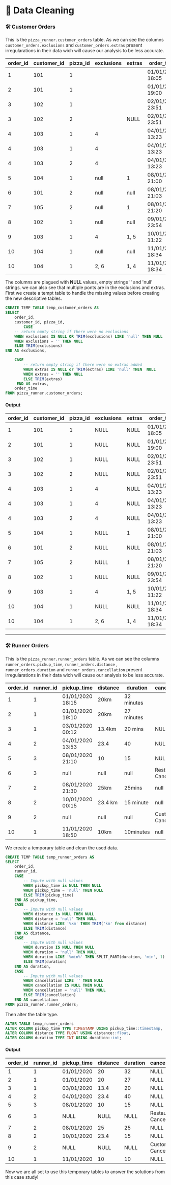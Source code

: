 # 🧼 Data Cleaning

### 🛠 Customer Orders

This is the `pizza_runner.customer_orders` table. As we can see the columns `customer_orders.exclusions` and  `customer_orders.extras` present irregularations in their data wich will cause our analysis to be less accurate.

order_id |	customer_id	|pizza_id	|exclusions	|extras	|order_time|
 ------- | -------------| --------- | --------- | ------| -------- |
1 |	101|	1	|	| |	01/01/2020 18:05
2|	101	|1	||		|01/01/2020 19:00
3|	102	|1	||		|02/01/2020 23:51
3|	102	|2	|	|NULL	|02/01/2020 23:51
4|	103	|1	|4	|	|04/01/2020 13:23
4|	103	|1	|4	|	|04/01/2020 13:23
4|	103	|2	|4	|	|04/01/2020 13:23
5|	104	|1	|null|	1	|08/01/2020 21:00
6|	101	|2	|null|	null	|08/01/2020 21:03
7|	105	|2	|null	|1	|08/01/2020 21:20
8|	102	|1|	null	|null	|09/01/2020 23:54
9|	103	|1|	4|	1, 5	|10/01/2020 11:22
10|	104	|1|	null	|null	|11/01/2020 18:34
10|	104|	1	|2, 6	|1, 4	|11/01/2020 18:34

The columns are plagued with **NULL** values, empty strings '' and 'null' strings. we can also see that multiple ponts are in the exclusions and extras.
First we create a tempt table to handle the missing values before creating the new descriptive tables.

````sql
CREATE TEMP TABLE temp_customer_orders AS 
SELECT
	order_id,
	customer_id, pizza_id,
		CASE 
    -- return empty string if there were no exclusions
    WHEN exclusions IS NULL OR TRIM(exclusions) LIKE 'null' THEN NULL
    WHEN exclusions = '' THEN NULL
    ELSE TRIM(exclusions)
END AS exclusions,

	CASE
        -- return empty string if there were no extras added
		WHEN extras IS NULL or TRIM(extras) LIKE 'null' THEN  NULL
        WHEN extras = '' THEN NULL
	  	ELSE TRIM(extras)
	 END AS extras,
	order_time
FROM pizza_runner.customer_orders;
````

#### Output
|order_id|	customer_id	|pizza_id|	exclusions	|extras	|order_time|
| ------ | ------------ | ------ | ------------ | ----- | -------- | 
|1	|101|	1|NULL	|NULL	|	01/01/2020 18:05 |
|2	|101|	1|NULL	|NULL	|	01/01/2020 19:00|
|3	|102|	1|NULL	|NULL	|	02/01/2020 23:51|
|3	|102|	2|NULL	|NULL	|	02/01/2020 23:51|
|4	|103|	1|	4|NULL	|	04/01/2020 13:23|
|4	|103|	1|	4|NULL	|	04/01/2020 13:23|
|4	|103|	2|	4|NULL	|	04/01/2020 13:23|
|5	|104|	1|NULL	 |	1	|08/01/2020 21:00|
|6	|101|	2|	 NULL|	NULL	|08/01/2020 21:03|
|7	|105|	2|	NULL |	1	|08/01/2020 21:20|
|8	|102|	1|	NULL |	NULL	|09/01/2020 23:54|
|9	|103|	1|	4|	1, 5|	10/01/2020 11:22 |
|10	|104|	1|NULL	 |	NULL	|11/01/2020 18:34| 
|10	|104|	1|	2, 6|	1, 4	|11/01/2020 18:34|

***

### 🛠 Runner Orders

This is the `pizza_runner.runner_orders` table. As we can see the columns `runner_orders.pickup_time`,  `runner_orders.distance` , `runner_orders.duration` and `runner_orders.cancellation` present irregularations in their data wich will cause our analysis to be less accurate.

|order_id|	runner_id|	pickup_time	|distance|	duration|	cancellation|
| ------| ---------- | ------------ | ------ | -------- | ------------- |
|1|	1|	01/01/2020 18:15 |	20km|	32 minutes	| |
|2|	1|	01/01/2020 19:10 |	20km|	27 minutes	|
|3|	1|	03/01/2020 00:12 |	13.4km|	20 mins	|NULL|
|4|	2|	04/01/2020 13:53  |	23.4|	40|	NULL|
|5|	3|	08/01/2020 21:10 |	10|	15	|NULL|
|6|	3|	null|	null |	null|	Restaurant Cancellation|
|7|	2|	08/01/2020 21:30	|25km|	25mins	|null|
|8|	2|	10/01/2020 00:15	|23.4 km|	15 minute|	null |
|9|	2|	null|	null|	null|	Customer Cancellation |
|10|	1|	11/01/2020 18:50|	10km|	10minutes|	null|

We create a temporary table and clean the used data.

````sql
CREATE TEMP TABLE temp_runner_orders AS 
SELECT 
	order_id,
	runner_id,
	CASE
        -- Impute with null values
		WHEN pickup_time is NULL THEN NULL
		WHEN pickup_time = 'null' THEN NULL
		ELSE TRIM(pickup_time)
	END AS pickup_time,
	CASE
        -- Impute with null values
		WHEN distance is NULL THEN NULL
		WHEN distance = 'null' THEN NULL
		WHEN distance LIKE '%km' THEN TRIM('km' from distance)
		ELSE TRIM(distance)
	END AS distance,
	CASE 
        -- Impute with null values
		WHEN duration IS NULL THEN NULL
		WHEN duration = 'null' THEN NULL
		WHEN duration LIKE '%min%' THEN SPLIT_PART(duration, 'min', 1)
        ELSE TRIM(duration)
	END AS duration,
	CASE 
        -- Impute with null values
		WHEN cancellation LIKE '' THEN NULL
		WHEN cancellation IS NULL THEN NULL
		WHEN cancellation = 'null' THEN NULL
		ELSE TRIM(cancellation)
	END AS cancellation
FROM pizza_runner.runner_orders;
````

Then alter the table type.

````sql 
ALTER TABLE temp_runner_orders
ALTER COLUMN pickup_time TYPE TIMESTAMP USING pickup_time::timestamp,
ALTER COLUMN distance TYPE FLOAT USING distance::float,
ALTER COLUMN duration TYPE INT USING duration::int;

````
#### Output
|order_id|	runner_id	|pickup_time	|distance | duration |cancellation|
| ------ | ------------ | ------------- | --------| ------- | ---------- |
|1	|1	|01/01/2020|	20|	32|	NULL|
|2	|1	|01/01/2020|	20|	27|	NULL|
|3	|1	|03/01/2020|	13.4|	20|	NULL|
|4	|2	|04/01/2020|	23.4|	40|	NULL|
|5	|3	|08/01/2020|	10	|15	|NULL|
|6	|3	|NULL|	NULL|	NULL	|Restaurant Cancellation|
|7	|2	|08/01/2020|	25|	25	   |NULL|
|8	|2	|10/01/2020|	23.4|	15	|NULL|
|9	|2	|NULL	|NULL|	NULL	|Customer Cancellation|
|10|	1|	11/01/2020	|10|	10|	NULL|

Now we are all set to use this temporary tables to answer the solutions from this case study!